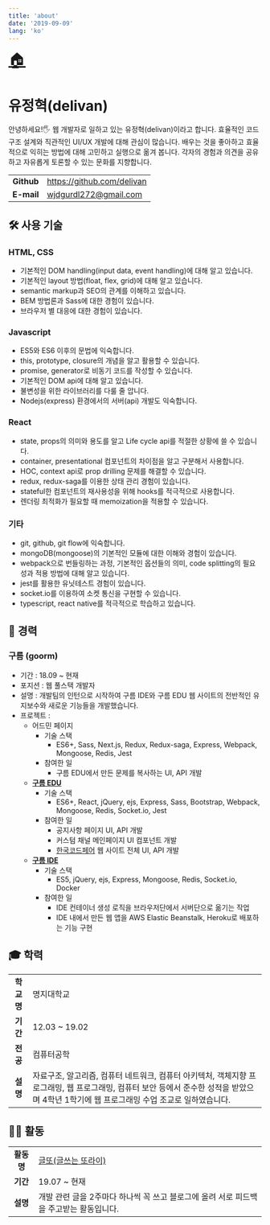 ```yaml
---
title: 'about'
date: '2019-09-09'
lang: 'ko'
---
```


<div class="about">
<a href="/" style="font-size: 30px;">🏠</a>

# 유정혁(delivan)

안녕하세요!🖐 웹 개발자로 일하고 있는 유정혁(delivan)이라고 합니다. 효율적인 코드 구조 설계와 직관적인 UI/UX 개발에 대해 관심이 많습니다. 배우는 것을 좋아하고 효율적으로 익히는 방법에 대해 고민하고 실행으로 옮겨 봅니다. 각자의 경험과 의견을 공유하고 자유롭게 토론할 수 있는 문화를 지향합니다.

|            |                            |
| :--------: | -------------------------- |
| **Github** | https://github.com/delivan |
| **E-mail** | wjdgurdl272@gmail.com      |

## 🛠 사용 기술

### HTML, CSS

- 기본적인 DOM handling(input data, event handling)에 대해 알고 있습니다.
- 기본적인 layout 방법(float, flex, grid)에 대해 알고 있습니다.
- semantic markup과 SEO의 관계를 이해하고 있습니다.
- BEM 방법론과 Sass에 대한 경험이 있습니다.
- 브라우저 별 대응에 대한 경험이 있습니다.

### Javascript

- ES5와 ES6 이후의 문법에 익숙합니다.
- this, prototype, closure의 개념을 알고 활용할 수 있습니다.
- promise, generator로 비동기 코드를 작성할 수 있습니다.
- 기본적인 DOM api에 대해 알고 있습니다.
- 불변성을 위한 라이브러리를 다룰 줄 압니다.
- Nodejs(express) 환경에서의 서버(api) 개발도 익숙합니다.

### React

- state, props의 의미와 용도를 알고 Life cycle api를 적절한 상황에 쓸 수 있습니다.
- container, presentational 컴포넌트의 차이점을 알고 구분해서 사용합니다.
- HOC, context api로 prop drilling 문제를 해결할 수 있습니다.
- redux, redux-saga를 이용한 상태 관리 경험이 있습니다.
- stateful한 컴포넌트의 재사용성을 위해 hooks를 적극적으로 사용합니다.
- 렌더링 최적화가 필요할 때 memoization을 적용할 수 있습니다.

### 기타

- git, github, git flow에 익숙합니다.
- mongoDB(mongoose)의 기본적인 모듈에 대한 이해와 경험이 있습니다.
- webpack으로 번들링하는 과정, 기본적인 옵션들의 의미, code splitting의 필요성과 적용 방법에 대해 알고 있습니다.
- jest를 활용한 유닛테스트 경험이 있습니다.
- socket.io를 이용하여 소켓 통신을 구현할 수 있습니다.
- typescript, react native를 적극적으로 학습하고 있습니다.

## 🏢 경력

### 구름 (goorm)

- 기간 : 18.09 ~ 현재
- 포지션 : 웹 풀스택 개발자
- 설명 : 개발팀의 인턴으로 시작하여 구름 IDE와 구름 EDU 웹 사이트의 전반적인 유지보수와 새로운 기능들을 개발했습니다.
- 프로젝트 :
  - 어드민 페이지
    - 기술 스택
      - ES6+, Sass, Next.js, Redux, Redux-saga, Express, Webpack, Mongoose, Redis, Jest
    - 참여한 일
      - 구름 EDU에서 만든 문제를 복사하는 UI, API 개발
  - <a href="https://edu.goorm.io" target="_blank">**구름 EDU**</a>
    - 기술 스택
      - ES6+, React, jQuery, ejs, Express, Sass, Bootstrap, Webpack, Mongoose, Redis, Socket.io, Jest
    - 참여한 일
      - 공지사항 페이지 UI, API 개발
      - 커스텀 채널 메인페이지 UI 컴포넌트 개발
      - <a href="https://koreacodefair.kr" target="_blank">한국코드페어</a> 웹 사이트 전체 UI, API 개발
  - <a href="https://ide.goorm.io" target="_blank">**구름 IDE**</a>
    - 기술 스택
      - ES5, jQuery, ejs, Express, Mongoose, Redis, Socket.io, Docker
    - 참여한 일
      - IDE 컨테이너 생성 로직을 브라우저단에서 서버단으로 옮기는 작업
      - IDE 내에서 만든 웹 앱을 AWS Elastic Beanstalk, Heroku로 배포하는 기능 구현

## 🎓 학력

|            |                                                                                                                                                                                           |
| :--------: | ----------------------------------------------------------------------------------------------------------------------------------------------------------------------------------------- |
| **학교명** | 명지대학교                                                                                                                                                                                |
|  **기간**  | 12.03 ~ 19.02                                                                                                                                                                             |
|  **전공**  | 컴퓨터공학                                                                                                                                                                                |
|  **설명**  | 자료구조, 알고리즘, 컴퓨터 네트워크, 컴퓨터 아키텍처, 객체지향 프로그래밍, 웹 프로그래밍, 컴퓨터 보안 등에서 준수한 성적을 받았으며 4학년 1학기에 웹 프로그래밍 수업 조교로 일하였습니다. |

## 🏃‍♂️ 활동

|            |                                                                                                   |
| :--------: | ------------------------------------------------------------------------------------------------- |
| **활동명** | <a href="https://www.facebook.com/groups/375431516259701" target="_blank">글또(글쓰는 또라이)</a> |
|  **기간**  | 19.07 ~ 현재                                                                                      |
|  **설명**  | 개발 관련 글을 2주마다 하나씩 꼭 쓰고 블로그에 올려 서로 피드백을 주고받는 활동입니다.            |

</div>
